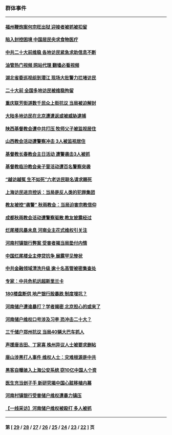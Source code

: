 ### 群体事件
---
#### [福州鞭炮案何宗旺出狱 迎接者被抓被扣留](../../pages/ncid279/n13824304.md?09141645) 
#### [陷入封控困境 中国居民央求食物医疗](../../pages/ncid279/n13823589.md?09141645) 
#### [中共二十大前维稳 各地访民紧急求助信息不断](../../pages/ncid279/n13822888.md?09141645) 
#### [油管热门视频 网站代理 翻墙必看视频](http://209.222.30.114:81/youtube.html?09141645)
#### [湖北省委巡视组到潜江 现场大批警力拦堵访民](../../pages/ncid279/n13820243.md?09141645) 
#### [二十大前 全国多地访民被维稳拘留](../../pages/ncid279/n13819431.md?09141645) 
#### [重庆联芳街道数千民众上街抗议 当局被迫解封](../../pages/ncid279/n13812220.md?09141645) 
#### [大陆多地访民在北京遭遣返或被威胁逮捕](../../pages/ncid279/n13812104.md?09141645) 
#### [陕西基督教会遭中共打压 牧师父子被监视居住](../../pages/ncid279/n13811611.md?09141645) 
#### [山西教会活动遭警察冲击 3人被监视居住](../../pages/ncid279/n13808966.md?09141645) 
#### [基督教长春教会主日活动 遭警袭击3人被抓](../../pages/ncid279/n13806935.md?09141645) 
#### [基督教临汾教会亲子营活动遭百名警察突袭](../../pages/ncid279/n13806527.md?09141645) 
#### [“越访越冤 生不如死”六老访民联名请求赐死](../../pages/ncid279/n13805907.md?09141645) 
#### [上海访民进京控诉：当局是反人类的犯罪集团](../../pages/ncid279/n13803858.md?09141645) 
#### [教友被控“袭警” 秋雨教会：当局迫害宗教信仰](../../pages/ncid279/n13803563.md?09141645) 
#### [成都秋雨教会活动遭警察驱散 教友披露经过](../../pages/ncid279/n13802541.md?09141645) 
#### [烂尾楼风暴未息 河南业主花式维权引关注](../../pages/ncid279/n13794519.md?09141645) 
#### [河南村镇银行弊案 受害者揭当局垫付内情](../../pages/ncid279/n13791990.md?09141645) 
#### [中国烂尾楼业主停贷抗争 展露罕见惨状](../../pages/ncid279/n13787794.md?09141645) 
#### [中共金融领域清洗升级 逾十名高管被密集查处](../../pages/ncid279/n13782694.md?09141645) 
#### [专家：中共危机远超斯里兰卡](../../pages/ncid279/n13782248.md?09141645) 
#### [180楼盘断供 地产银行股暴跌 制度埋坑？](../../pages/ncid279/n13780778.md?09141645) 
#### [河南储户遭谁暴打？学者揭密 北京担心的或来了](../../pages/ncid279/n13779407.md?09141645) 
#### [河南储户维权口号涉及习李 恐冲击二十大？](../../pages/ncid279/n13778148.md?09141645) 
#### [三千储户郑州抗议 当局40辆大巴车抓人](../../pages/ncid279/n13777593.md?09141645) 
#### [声援唐吉田、丁家喜 株州异议人士被要求删帖](../../pages/ncid279/n13775534.md?09141645) 
#### [唐山涉黑打人事件 维权人士：灾难根源是中共](../../pages/ncid279/n13773534.md?09141645) 
#### [黑客自曝骇入上海公安系统 窃10亿中国人个资](../../pages/ncid279/n13773395.md?09141645) 
#### [医生充当刽子手 新研究揭中国心脏移植内幕](../../pages/ncid279/n13772291.md?09141645) 
#### [河南村镇银行受害储户维权遭暴力镇压](../../pages/ncid279/n13770841.md?09141645) 
#### [【一线采访】河南储户维权被殴打 多人被抓](../../pages/ncid279/n13768629.md?09141645) 

---
#### 第 [ [29](./29.md?09141645) / [28](./28.md?09141645) / [27](./27.md?09141645) / [26](./26.md?09141645) / [25](./25.md?09141645) / [24](./24.md?09141645) / [23](./23.md?09141645) / [22](./22.md?09141645) ] 页
